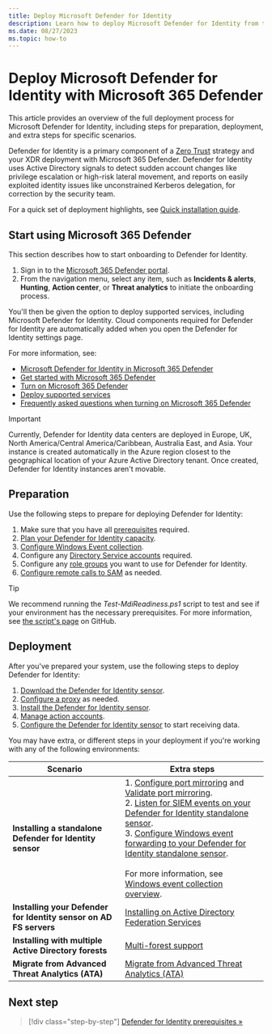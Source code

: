 ```yaml
---
title: Deploy Microsoft Defender for Identity
description: Learn how to deploy Microsoft Defender for Identity from the Microsoft 365 Defender portal.
ms.date: 08/27/2023
ms.topic: how-to
---
```


# Deploy Microsoft Defender for Identity with Microsoft 365 Defender

This article provides an overview of the full deployment process for Microsoft Defender for Identity, including steps for preparation, deployment, and extra steps for specific scenarios.

Defender for Identity is a primary component of a [Zero Trust](/security/zero-trust/zero-trust-overview) strategy and your XDR deployment with Microsoft 365 Defender. Defender for Identity uses Active Directory signals to detect sudden account changes like privilege escalation or high-risk lateral movement, and reports on easily exploited identity issues like unconstrained Kerberos delegation, for correction by the security team.

For a quick set of deployment highlights, see [Quick installation guide](quick-installation-guide.md).

## Start using Microsoft 365 Defender

This section describes how to start onboarding to Defender for Identity.

1. Sign in to the [Microsoft 365 Defender portal](https://security.microsoft.com). 
1. From the navigation menu, select any item, such as **Incidents & alerts**, **Hunting**, **Action center**, or **Threat analytics** to initiate the onboarding process.

You'll then be given the option to deploy supported services, including Microsoft Defender for Identity. Cloud components required for Defender for Identity are automatically added when you open the Defender for Identity settings page.

For more information, see:

- [Microsoft Defender for Identity in Microsoft 365 Defender](/microsoft-365/security/defender/microsoft-365-security-center-mdi?bc=/defender-for-identity/breadcrumb/toc.json&toc=/defender-for-identity/TOC.json)
- [Get started with Microsoft 365 Defender](/microsoft-365/security/defender/get-started)
- [Turn on Microsoft 365 Defender](/microsoft-365/security/defender/m365d-enable)
- [Deploy supported services](/microsoft-365/security/defender/deploy-supported-services)
- [Frequently asked questions when turning on Microsoft 365 Defender](/microsoft-365/security/defender/m365d-enable-faq)

> [!IMPORTANT]
> Currently, Defender for Identity data centers are deployed in Europe, UK, North America/Central America/Caribbean, Australia East, and Asia. Your instance is created automatically in the Azure region closest to the geographical location of your Azure Active Directory tenant. Once created, Defender for Identity instances aren't movable.

## Preparation

Use the following steps to prepare for deploying Defender for Identity:

1. Make sure that you have all [prerequisites](prerequisites.md) required.
1. [Plan your Defender for Identity capacity](capacity-planning.md).
1. [Configure Windows Event collection](configure-windows-event-collection.md).
1. Configure any [Directory Service accounts](directory-service-accounts.md) required.
1. Configure any [role groups](role-groups.md) you want to use for Defender for Identity.
1. [Configure remote calls to SAM](remote-calls-sam.md) as needed.

> [!TIP]
> We recommend running the *Test-MdiReadiness.ps1* script to test and see if your environment has the necessary prerequisites. For more information, see [the script's page](https://github.com/microsoft/Microsoft-Defender-for-Identity/tree/main/Test-MdiReadiness) on GitHub.
>

## Deployment

After you've prepared your system, use the following steps to deploy Defender for Identity:

1. [Download the Defender for Identity sensor](download-sensor.md).
1. [Configure a proxy](configure-proxy.md) as needed.
1. [Install the Defender for Identity sensor](install-sensor.md).
1. [Manage action accounts](manage-action-accounts.md).
1. [Configure the Defender for Identity sensor](configure-sensor-settings.md) to start receiving data.

You may have extra, or different steps in your deployment if you're working with any of the following environments:

|Scenario  |Extra steps  |
|---------|---------|
| **Installing a standalone Defender for Identity sensor** | 1. [Configure port mirroring](configure-port-mirroring.md) and [Validate port mirroring](configure-port-mirroring.md#validate-port-mirroring). <br>2. [Listen for SIEM events on your Defender for Identity standalone sensor](configure-event-collection.md). <br>3. [Configure Windows event forwarding to your Defender for Identity standalone sensor](configure-event-forwarding.md).<br><br>For more information, see [Windows event collection overview](event-collection-overview.md).|
|**Installing your Defender for Identity sensor on AD FS servers**     |   [Installing on Active Directory Federation Services](active-directory-federation-services.md)      |
|**Installing with multiple Active Directory forests**     |  [Multi-forest support](multi-forest.md)       |
|**Migrate from Advanced Threat Analytics (ATA)**     |   [Migrate from Advanced Threat Analytics (ATA)](migrate-from-ata-overview.md)      |

## Next step

> [!div class="step-by-step"]
> [Defender for Identity prerequisites »](prerequisites.md)

